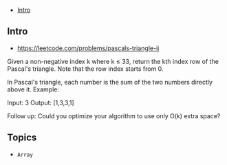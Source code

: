 - [Intro](#intro)

## Intro

- https://leetcode.com/problems/pascals-triangle-ii

Given a non-negative index k where k ≤ 33, return the kth index row of the Pascal's triangle.
Note that the row index starts from 0.

In Pascal's triangle, each number is the sum of the two numbers directly above it.
Example:

Input: 3
Output: [1,3,3,1]

Follow up:
Could you optimize your algorithm to use only O(k) extra space?


## Topics

- `Array`


